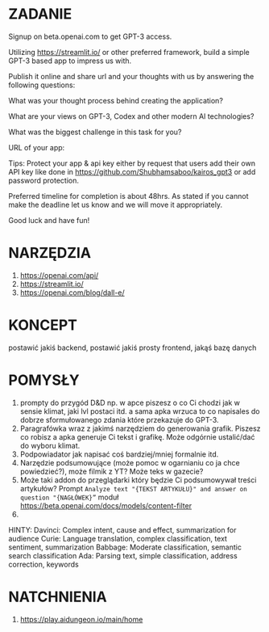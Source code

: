 # ZADANIE 
Signup on beta.openai.com to get GPT-3 access.

Utilizing https://streamlit.io/ or other preferred framework, build a simple GPT-3 based app to impress us with.

Publish it online and share url and your thoughts with us by answering the following questions:

What was your thought process behind creating the application?

What are your views on GPT-3, Codex and other modern AI technologies?

What was the biggest challenge in this task for you?

URL of your app:

Tips: Protect your app & api key either by request that users add their own API key like done in https://github.com/Shubhamsaboo/kairos_gpt3 or add password protection.

Preferred timeline for completion is about 48hrs. As stated if you cannot make the deadline let us know and we will move it appropriately.

Good luck and have fun!

# NARZĘDZIA
1. https://openai.com/api/
2. https://streamlit.io/
3. https://openai.com/blog/dall-e/

# KONCEPT
postawić jakiś backend, postawić jakiś prosty frontend, jakąś bazę danych

# POMYSŁY
1. prompty do przygód D&D np. w apce piszesz o co Ci chodzi jak w sensie klimat, jaki lvl postaci itd. a sama apka wrzuca to co napisales do dobrze sformułowanego zdania które przekazuje do GPT-3.
2. Paragrafówka wraz z jakimś narzędziem do generowania grafik. Piszesz co robisz a apka generuje Ci tekst i grafikę. Może odgórnie ustalić/dać do wyboru klimat. 
3. Podpowiadator jak napisać coś bardziej/mniej formalnie itd.
4. Narzędzie podsumowujące (może pomoc w ogarnianiu co ja chce powiedzieć?), może filmik z YT? Może teks w gazecie? 
5. Może taki addon do przeglądarki który będzie Ci podsumowywał treści artykułów? Prompt `Analyze text "{TEKST ARTYKUŁU}" and answer on question "{NAGŁÓWEK}”` moduł https://beta.openai.com/docs/models/content-filter
6.

HINTY:
Davinci: Complex intent, cause and effect, summarization for audience
Curie: Language translation, complex classification, text sentiment, summarization
Babbage: Moderate classification, semantic search classification
Ada: Parsing text, simple classification, address correction, keywords

# NATCHNIENIA
1. https://play.aidungeon.io/main/home
